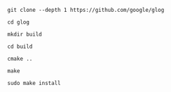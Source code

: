 ```
git clone --depth 1 https://github.com/google/glog
```

```
cd glog
```

```
mkdir build
```

```
cd build
```

```
cmake ..
```

```
make
```

```
sudo make install
```